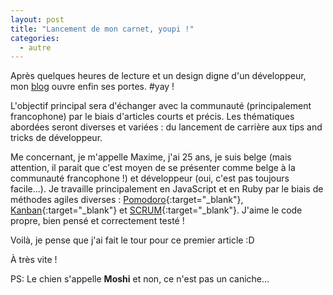 ```yaml
---
layout: post
title: "Lancement de mon carnet, youpi !"
categories:
  - autre
---
```

Après quelques heures de lecture et un design digne d'un développeur, mon [blog](http://maximesahroui.be) ouvre enfin ses portes. #yay !

L'objectif principal sera d'échanger avec la communauté (principalement francophone) par le biais d'articles courts et précis. Les thématiques abordées seront diverses et variées : du lancement de carrière aux tips and tricks de développeur.

Me concernant, je m'appelle Maxime, j'ai 25 ans, je suis belge (mais attention, il parait que c'est moyen de se présenter comme belge à la communauté francophone !) et développeur (oui, c'est pas toujours facile...). Je travaille principalement en JavaScript et en Ruby par le biais de méthodes agiles diverses : [Pomodoro](http://fr.wikipedia.org/wiki/Technique_Pomodoro){:target="_blank"}, [Kanban](http://fr.wikipedia.org/wiki/Kanban){:target="_blank"} et [SCRUM](http://fr.wikipedia.org/wiki/Scrum_(m%C3%A9thode)){:target="_blank"}. J'aime le code propre, bien pensé et correctement testé !

Voilà, je pense que j'ai fait le tour pour ce premier article :D

À très vite !

PS: Le chien s'appelle __Moshi__ et non, ce n'est pas un caniche...
